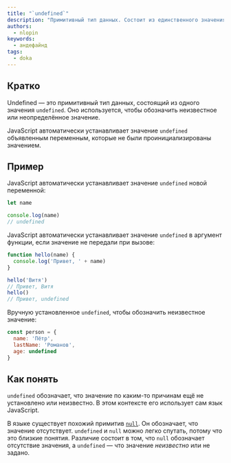 ```yaml
---
title: "`undefined`"
description: "Примитивный тип данных. Состоит из единственного значения `undefined`. Обозначает, что значение не определено."
authors:
  - nlopin
keywords:
  - андефайнд
tags:
  - doka
---
```


## Кратко

Undefined — это примитивный тип данных, состоящий из одного значения `undefined`. Оно используется, чтобы обозначить неизвестное или неопределённое значение.

JavaScript автоматически устанавливает значение `undefined` объявленным переменным, которые не были проинициализированы значением.

## Пример

JavaScript автоматически устанавливает значение `undefined` новой переменной:

```js
let name

console.log(name)
// undefined
```

JavaScript автоматически устанавливает значение `undefined` в аргумент функции, если значение не передали при вызове:

```js
function hello(name) {
  console.log('Привет, ' + name)
}

hello('Витя')
// Привет, Витя
hello()
// Привет, undefined
```

Вручную установленное `undefined`, чтобы обозначить неизвестное значение:

```js
const person = {
  name: 'Пётр',
  lastName: 'Романов',
  age: undefined
}
```

## Как понять

`undefined` обозначает, что значение по каким-то причинам ещё не установлено или неизвестно. В этом контексте его использует сам язык JavaScript.

В языке существует похожий примитив [`null`](/js/null). Он обозначает, что значение отсутствует. `undefined` и `null` можно легко спутать, потому что это близкие понятия. Различие состоит в том, что `null` обозначает отсутствие значения, а `undefined` — что значение _неизвестно_ или не задано.
